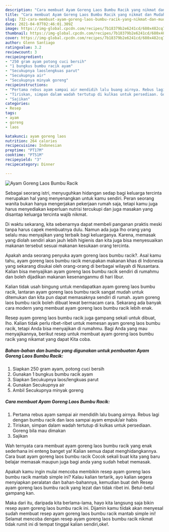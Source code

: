```yaml
---
description: "Cara membuat Ayam Goreng Laos Bumbu Racik yang nikmat dan Mudah Dibuat"
title: "Cara membuat Ayam Goreng Laos Bumbu Racik yang nikmat dan Mudah Dibuat"
slug: 732-cara-membuat-ayam-goreng-laos-bumbu-racik-yang-nikmat-dan-mudah-dibuat
date: 2021-04-07T02:46:01.309Z
image: https://img-global.cpcdn.com/recipes/7b18379b2e6241cd/680x482cq70/ayam-goreng-laos-bumbu-racik-foto-resep-utama.jpg
thumbnail: https://img-global.cpcdn.com/recipes/7b18379b2e6241cd/680x482cq70/ayam-goreng-laos-bumbu-racik-foto-resep-utama.jpg
cover: https://img-global.cpcdn.com/recipes/7b18379b2e6241cd/680x482cq70/ayam-goreng-laos-bumbu-racik-foto-resep-utama.jpg
author: Glenn Santiago
ratingvalue: 3.2
reviewcount: 3
recipeingredient:
- "250 gram ayam potong cuci bersih"
- "1 bungkus bumbu racik ayam"
- "Secukupnya laoslengkuas parut"
- "Secukupnya air"
- "Secukupnya minyak goreng"
recipeinstructions:
- "Pertama rebus ayam sampai air mendidih lalu buang airnya. Rebus lagi dengan bumbu racik dan laos sampai ayam empuk/air habis"
- "Tiriskan, simpan dalam wadah tertutup di kulkas untuk persediaan. Goreng bila mau dimakan"
- "Sajikan"
categories:
- Resep
tags:
- ayam
- goreng
- laos

katakunci: ayam goreng laos 
nutrition: 264 calories
recipecuisine: Indonesian
preptime: "PT17M"
cooktime: "PT51M"
recipeyield: "3"
recipecategory: Dinner

---
```



![Ayam Goreng Laos Bumbu Racik](https://img-global.cpcdn.com/recipes/7b18379b2e6241cd/680x482cq70/ayam-goreng-laos-bumbu-racik-foto-resep-utama.jpg)

Sebagai seorang istri, menyuguhkan hidangan sedap bagi keluarga tercinta merupakan hal yang menyenangkan untuk kamu sendiri. Peran seorang  wanita bukan hanya mengerjakan pekerjaan rumah saja, tetapi kamu juga harus menyediakan keperluan nutrisi tercukupi dan juga masakan yang disantap keluarga tercinta wajib nikmat.

Di waktu  sekarang, kita sebenarnya dapat membeli panganan praktis meski tanpa harus capek membuatnya dulu. Namun ada juga lho orang yang selalu mau menyajikan yang terbaik bagi keluarganya. Karena, memasak yang diolah sendiri akan jauh lebih higienis dan kita juga bisa menyesuaikan makanan tersebut sesuai makanan kesukaan orang tercinta. 



Apakah anda seorang penyuka ayam goreng laos bumbu racik?. Asal kamu tahu, ayam goreng laos bumbu racik merupakan makanan khas di Indonesia yang sekarang disukai oleh orang-orang di berbagai wilayah di Nusantara. Kalian bisa menyajikan ayam goreng laos bumbu racik sendiri di rumahmu dan boleh dijadikan makanan kesenanganmu di hari libur.

Kalian tidak usah bingung untuk mendapatkan ayam goreng laos bumbu racik, lantaran ayam goreng laos bumbu racik sangat mudah untuk ditemukan dan kita pun dapat memasaknya sendiri di rumah. ayam goreng laos bumbu racik boleh dibuat lewat bermacam cara. Sekarang ada banyak cara modern yang membuat ayam goreng laos bumbu racik lebih enak.

Resep ayam goreng laos bumbu racik juga gampang sekali untuk dibuat, lho. Kalian tidak perlu ribet-ribet untuk memesan ayam goreng laos bumbu racik, tetapi Anda bisa menyajikan di rumahmu. Bagi Anda yang mau menyajikannya, berikut resep untuk membuat ayam goreng laos bumbu racik yang nikamat yang dapat Kita coba.

<!--inarticleads1-->

##### Bahan-bahan dan bumbu yang digunakan untuk pembuatan Ayam Goreng Laos Bumbu Racik:

1. Siapkan 250 gram ayam, potong cuci bersih
1. Gunakan 1 bungkus bumbu racik ayam
1. Siapkan Secukupnya laos/lengkuas parut
1. Gunakan Secukupnya air
1. Ambil Secukupnya minyak goreng




<!--inarticleads2-->

##### Cara membuat Ayam Goreng Laos Bumbu Racik:

1. Pertama rebus ayam sampai air mendidih lalu buang airnya. Rebus lagi dengan bumbu racik dan laos sampai ayam empuk/air habis
1. Tiriskan, simpan dalam wadah tertutup di kulkas untuk persediaan. Goreng bila mau dimakan
1. Sajikan




Wah ternyata cara membuat ayam goreng laos bumbu racik yang enak sederhana ini enteng banget ya! Kalian semua dapat menghidangkannya. Cara buat ayam goreng laos bumbu racik Cocok sekali buat kita yang baru belajar memasak maupun juga bagi anda yang sudah hebat memasak.

Apakah kamu ingin mulai mencoba membikin resep ayam goreng laos bumbu racik mantab simple ini? Kalau kalian tertarik, ayo kalian segera menyiapkan peralatan dan bahan-bahannya, kemudian buat deh Resep ayam goreng laos bumbu racik yang lezat dan tidak ribet ini. Betul-betul gampang kan. 

Maka dari itu, daripada kita berlama-lama, hayo kita langsung saja bikin resep ayam goreng laos bumbu racik ini. Dijamin kamu tiidak akan menyesal sudah membuat resep ayam goreng laos bumbu racik mantab simple ini! Selamat mencoba dengan resep ayam goreng laos bumbu racik nikmat tidak rumit ini di tempat tinggal kalian sendiri,oke!.

